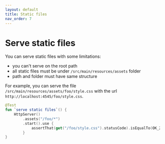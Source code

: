 ```yaml
---
layout: default
title: Static files
nav_order: 7
---
```


# Serve static files
You can serve static files with some limitations:
* you can't serve on the root path
* all static files must be under `/src/main/resources/assets` folder
* path and folder must have same structure

For example, you can serve the file `/src/main/resources/assets/foo/style.css` with the url `http://localhost:4545/foo/style.css`.

```kotlin
@Test
fun `serve static files`() {
    HttpServer()
        .assets("/foo/*")
        .start().use {
            assertThat(get("/foo/style.css").statusCode).isEqualTo(OK_200)
        }
}
```
